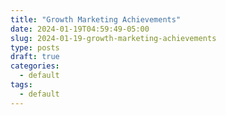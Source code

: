 ```yaml
---
title: "Growth Marketing Achievements"
date: 2024-01-19T04:59:49-05:00
slug: 2024-01-19-growth-marketing-achievements
type: posts
draft: true
categories:
  - default
tags:
  - default
---
```

